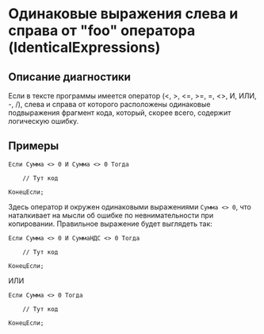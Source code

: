 # Одинаковые выражения слева и справа от "foo" оператора (IdenticalExpressions)

<!-- Блоки выше заполняются автоматически, не трогать -->
## Описание диагностики

Если в тексте программы имеется оператор (<, >, <=, >=, =, <>, И, ИЛИ, -, /), слева и справа от которого расположены одинаковые подвыражения фрагмент кода, который, скорее всего, содержит логическую ошибку.

## Примеры

```bsl
Если Сумма <> 0 И Сумма <> 0 Тогда

    // Тут код

КонецЕсли;
```

Здесь оператор `И` окружен одинаковыми выражениями `Сумма <> 0`,
что наталкивает на мысли об ошибке по невнимательности при копировании. Правильное выражение будет выглядеть так:

```bsl
Если Сумма <> 0 И СуммаНДС <> 0 Тогда

    // Тут код

КонецЕсли;
```

ИЛИ

```bsl
Если Сумма <> 0 Тогда

    // Тут код

КонецЕсли;
```

